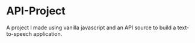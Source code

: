 # API-Project
A project I made using vanilla javascript and an API source to build a text-to-speech application.
